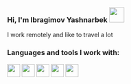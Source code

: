 ### Hi, I'm Ibragimov Yashnarbek  <img src="https://media.giphy.com/media/w1OBpBd7kJqHrJnJ13/giphy.gif" width="35px">
I work remotely and like to travel a lot 

### Languages and tools I work with: 

<code><img src="https://www.freepnglogos.com/uploads/html5-logo-png/html5-logo-best-web-design-psd-html-cms-development-ecommerce-6.png" height="30px"></code> 
<code><img src="https://image.pngaaa.com/897/2507897-small.png" height="30px"></code>
<code><img src="https://www.pngkit.com/png/full/222-2224803_react-redux-react-js-and-redux.png" height="30px"></code>
<code><img src="https://www.pngkit.com/png/detail/222-2224803_react-redux-react-js-and-redux.png" height="30px"></code>
<code><img src="https://encrypted-tbn1.gstatic.com/images?q=tbn:ANd9GcTFZ_NvihIAHeeUx7AE6IuJ3gsU5Wa4qAWcPKAyNXG2SZzNOD84" height="30px"></code>

